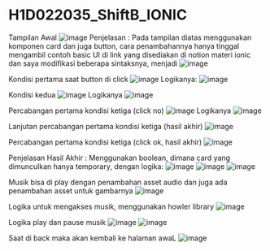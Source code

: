 # H1D022035_ShiftB_IONIC

Tampilan Awal
![image](https://github.com/user-attachments/assets/1fc053fd-8a61-4326-b86b-cb264efaa852)
Penjelasan : Pada tampilan diatas menggunakan komponen card dan juga button, cara penambahannya hanya tinggal mengambil contoh basic UI di link yang disediakan di notion materi ionic dan saya modifikasi beberapa sintaksnya, menjadi 
![image](https://github.com/user-attachments/assets/e98496a1-ad82-4fe2-b0f0-d7f04fcc8c5f)

Kondisi pertama saat button di click
![image](https://github.com/user-attachments/assets/aed147b1-13c4-4f00-9dd6-de930450bcb7)
Logikanya:
![image](https://github.com/user-attachments/assets/68797a33-4576-437a-86d4-0e601b6df11a)

Kondisi kedua
![image](https://github.com/user-attachments/assets/b4ff1907-a02f-40a2-9912-739a7b479a36)
Logikanya
![image](https://github.com/user-attachments/assets/ace64f93-6cd3-4aa6-87e1-ecf8171b0795)

Percabangan pertama kondisi ketiga (click no)
![image](https://github.com/user-attachments/assets/1cdeaaad-6741-4611-a205-1e7ee4b7a821)
Logikanya
![image](https://github.com/user-attachments/assets/852f1a16-017a-480c-8935-bda3dd6f595f)

Lanjutan percabangan pertama kondisi ketiga (hasil akhir)
![image](https://github.com/user-attachments/assets/69b91c2d-7deb-40c6-b980-02d88380a416)

Percabangan pertama kondisi ketiga (click ok, hasil akhir)
![image](https://github.com/user-attachments/assets/9665cc34-fc82-464f-ad96-86654db84248)

Penjelasan Hasil Akhir :
Menggunakan boolean, dimana card yang dimunculkan hanya temporary, dengan logika:
![image](https://github.com/user-attachments/assets/58335d7d-c2d3-4325-b2ba-52931d20cabe)
![image](https://github.com/user-attachments/assets/2d9442f6-cf26-4aab-b61b-d583a0a0a2a5)
![image](https://github.com/user-attachments/assets/e30d9287-c0b4-420e-8161-05a39f02fa80)

Musik bisa di play dengan penambahan asset audio dan juga ada penambahan asset untuk gambarnya
![image](https://github.com/user-attachments/assets/fa32eabc-36cc-4011-94f6-eea064185331)

Logika untuk mengakses musik, menggunakan howler library
![image](https://github.com/user-attachments/assets/6c676dde-7537-451b-9318-ce5671dab0c3)

Logika play dan pause musik
![image](https://github.com/user-attachments/assets/ac3f0c98-b321-4dee-ba48-8f9dc4cd6341)
![image](https://github.com/user-attachments/assets/aa434af3-85ac-4d5f-ad7f-b96d16581bf5)

Saat di back maka akan kembali ke halaman awaL
![image](https://github.com/user-attachments/assets/4cb271d5-3d52-4c2c-9634-775708bb35b4)









